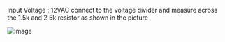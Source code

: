 Input Voltage : 12VAC
connect to the voltage divider and measure across the 1.5k and 2 5k resistor as shown in the picture


![image](https://github.com/user-attachments/assets/0a20e178-1ade-4ddb-be96-ac57ce001a92)
